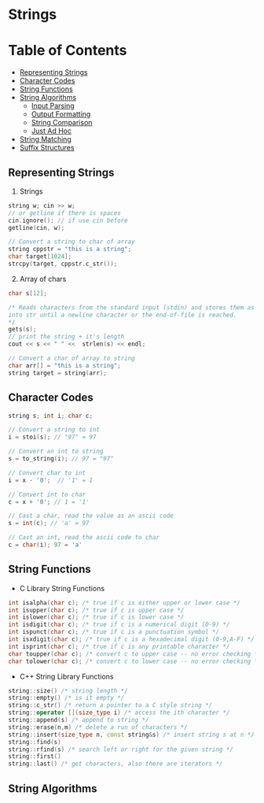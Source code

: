 # Strings

Table of Contents
================= 
- [Representing Strings](#representing-strings)
- [Character Codes](#character-codes)
- [String Functions](#string-functions) 
- [String Algorithms](#string-algorithms) 
  + [Input Parsing](#input-parsing)
  + [Output Formatting](#output-formatting)
  + [String Comparison](#string-comparison) 
  + [Just Ad Hoc](#just-ad-hoc)
- [String Matching](#string-matching)
- [Suffix Structures](#suffix-structures)	
   
## Representing Strings
1. Strings
```cpp
string w; cin >> w;
// or getline if there is spaces
cin.ignore(); // if use cin before
getline(cin, w);

// Convert a string to char of array
string cppstr = "this is a string";
char target[1024];
strcpy(target, cppstr.c_str());
```
2. Array of chars
```cpp
char s[12];

/* Reads characters from the standard input (stdin) and stores them as a C string 
into str until a newline character or the end-of-file is reached.
*/
gets(s);
// print the string + it's length
cout << s << " " <<  strlen(s) << endl; 

// Convert a char of array to string
char arr[] = "this is a string";
string target = string(arr);
```

## Character Codes
```cpp
string s; int i; char c;

// Convert a string to int
i = stoi(s); // "97" = 97

// Convert an int to string
s = to_string(i); // 97 = "97"

// Convert char to int
i = x - '0';  // '1' = 1

// Convert int to char
c = x + '0'; // 1 = '1'

// Cast a char, read the value as an ascii code
s = int(c); // 'a' = 97

// Cast an int, read the ascii code to char
c = char(i); 97 = 'a'
```
## String Functions
- C Library String Functions
```cpp
int isalpha(char c); /* true if c is either upper or lower case */
int isupper(char c); /* true if c is upper case */
int islower(char c); /* true if c is lower case */
int isdigit(char c); /* true if c is a numerical digit (0-9) */
int ispunct(char c); /* true if c is a punctuation symbol */
int isxdigit(char c); /* true if c is a hexadecimal digit (0-9,A-F) */
int isprint(char c); /* true if c is any printable character */
char toupper(char c); /* convert c to upper case -- no error checking */
char tolower(char c); /* convert c to lower case -- no error checking */
```
- C++ String Library Functions
```cpp
string::size() /* string length */
string::empty() /* is it empty */
string::c_str() /* return a pointer to a C style string */
string::operator [](size_type i) /* access the ith character */
string::append(s) /* append to string */
string::erase(n,m) /* delete a run of characters */
string::insert(size_type n, const string&s) /* insert string s at n */
string::find(s)
string::rfind(s) /* search left or right for the given string */
string::first()
string::last() /* get characters, also there are iterators */
```
## String Algorithms

